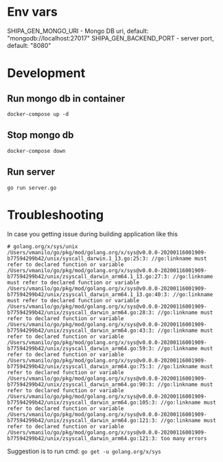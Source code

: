 # Env vars

SHIPA_GEN_MONGO_URI - Mongo DB uri, default: "mongodb://localhost:27017"
SHIPA_GEN_BACKEND_PORT - server port, default:  "8080"


# Development

## Run mongo db in container

    docker-compose up -d

## Stop mongo db

    docker-compose down

## Run server

    go run server.go


# Troubleshooting

In case you getting issue during building application like this

    # golang.org/x/sys/unix
    /Users/vmanilo/go/pkg/mod/golang.org/x/sys@v0.0.0-20200116001909-b77594299b42/unix/syscall_darwin.1_13.go:25:3: //go:linkname must refer to declared function or variable
    /Users/vmanilo/go/pkg/mod/golang.org/x/sys@v0.0.0-20200116001909-b77594299b42/unix/zsyscall_darwin_arm64.1_13.go:27:3: //go:linkname must refer to declared function or variable
    /Users/vmanilo/go/pkg/mod/golang.org/x/sys@v0.0.0-20200116001909-b77594299b42/unix/zsyscall_darwin_arm64.1_13.go:40:3: //go:linkname must refer to declared function or variable
    /Users/vmanilo/go/pkg/mod/golang.org/x/sys@v0.0.0-20200116001909-b77594299b42/unix/zsyscall_darwin_arm64.go:28:3: //go:linkname must refer to declared function or variable
    /Users/vmanilo/go/pkg/mod/golang.org/x/sys@v0.0.0-20200116001909-b77594299b42/unix/zsyscall_darwin_arm64.go:43:3: //go:linkname must refer to declared function or variable
    /Users/vmanilo/go/pkg/mod/golang.org/x/sys@v0.0.0-20200116001909-b77594299b42/unix/zsyscall_darwin_arm64.go:59:3: //go:linkname must refer to declared function or variable
    /Users/vmanilo/go/pkg/mod/golang.org/x/sys@v0.0.0-20200116001909-b77594299b42/unix/zsyscall_darwin_arm64.go:75:3: //go:linkname must refer to declared function or variable
    /Users/vmanilo/go/pkg/mod/golang.org/x/sys@v0.0.0-20200116001909-b77594299b42/unix/zsyscall_darwin_arm64.go:90:3: //go:linkname must refer to declared function or variable
    /Users/vmanilo/go/pkg/mod/golang.org/x/sys@v0.0.0-20200116001909-b77594299b42/unix/zsyscall_darwin_arm64.go:105:3: //go:linkname must refer to declared function or variable
    /Users/vmanilo/go/pkg/mod/golang.org/x/sys@v0.0.0-20200116001909-b77594299b42/unix/zsyscall_darwin_arm64.go:121:3: //go:linkname must refer to declared function or variable
    /Users/vmanilo/go/pkg/mod/golang.org/x/sys@v0.0.0-20200116001909-b77594299b42/unix/zsyscall_darwin_arm64.go:121:3: too many errors

Suggestion is to run cmd: `go get -u golang.org/x/sys`